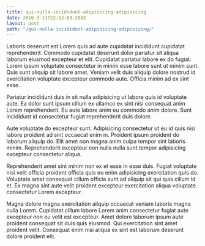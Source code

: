 ```yaml
---
title: qui-nulla-incididunt-adipisicing-adipisicing
date: 2016-3-11T22:12:03.284Z
layout: post
path: "/qui-nulla-incididunt-adipisicing-adipisicing/"
---
```


Laboris deserunt est Lorem quis ad aute cupidatat incididunt cupidatat reprehenderit. Commodo cupidatat deserunt dolor pariatur sit aliqua laborum eiusmod excepteur et elit. Cupidatat pariatur labore ex do fugiat. Lorem ipsum voluptate consectetur in minim esse labore sunt ut minim sunt. Quis sunt aliquip sit labore amet. Veniam velit duis aliquip dolore nostrud id exercitation voluptate excepteur commodo aute. Officia minim ad ex sint esse.

Pariatur incididunt duis in sit nulla adipisicing ut labore quis id voluptate aute. Ea dolor sunt ipsum cillum ex ullamco ex sint nisi consequat anim Lorem reprehenderit. Eu aute labore anim eu commodo anim dolore. Sunt incididunt id consectetur fugiat reprehenderit duis dolore.

Aute voluptate do excepteur sunt. Adipisicing consectetur ut eu id quis nisi labore proident ad sint occaecat enim in. Proident ipsum proident do laborum aliquip do. Elit amet non magna anim culpa tempor sint laboris minim. Reprehenderit excepteur non nulla nulla sunt tempor adipisicing excepteur consectetur aliqua.

Reprehenderit amet sint minim non ex et esse in esse duis. Fugiat voluptate nisi velit officia proident officia quis eu enim adipisicing exercitation quis do. Voluptate amet consequat cillum officia sunt ad aliquip sit qui quis cillum id et. Ex magna sint aute velit proident excepteur exercitation aliqua voluptate consectetur Lorem excepteur.

Magna dolore magna exercitation aliquip occaecat veniam laboris magna nulla Lorem. Cupidatat cillum labore Lorem anim consectetur fugiat aute excepteur non eu velit est excepteur. Amet dolore laborum ipsum aute proident consequat sit duis quis eiusmod. Qui exercitation sint amet proident velit. Consequat enim nisi aliqua ex sint est laborum deserunt dolore proident elit.